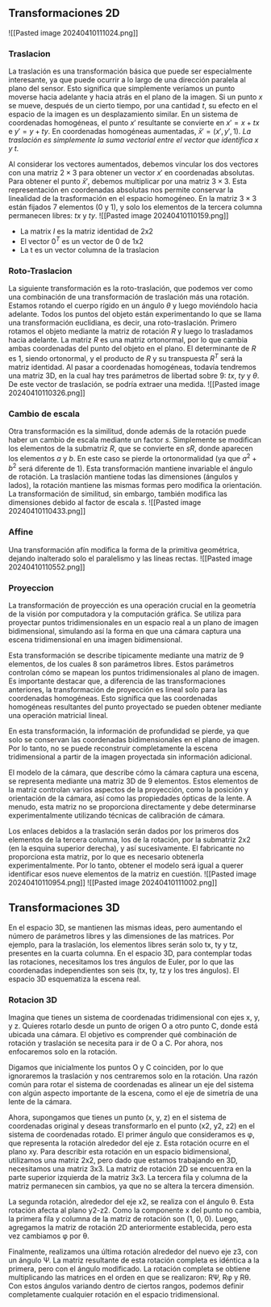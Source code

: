 



## Transformaciones 2D
![[Pasted image 20240410111024.png]]
### Traslacion
La traslación es una transformación básica que puede ser especialmente interesante, ya que puede ocurrir a lo largo de una dirección paralela al plano del sensor. Esto significa que simplemente veríamos un punto moverse hacia adelante y hacia atrás en el plano de la imagen. 
Si un punto $x$ se mueve, después de un cierto tiempo, por una cantidad $t$, su efecto en el espacio de la imagen es un desplazamiento similar. En un sistema de coordenadas homogéneas, el punto $x'$ resultante se convierte en $x' = x + tx$ e $y' = y + ty$. En coordenadas homogéneas aumentadas, $\bar{x}' = (x', y', 1)$.
*La traslación es simplemente la suma vectorial entre el vector que identifica $x$ y $t$.* 


Al considerar los vectores aumentados, debemos vincular los dos vectores con una matriz $2 \times 3$ para obtener un vector $x'$ en coordenadas absolutas. Para obtener el punto $\bar{x}'$, debemos multiplicar por una matriz $3 \times 3$. Esta representación en coordenadas absolutas nos permite conservar la linealidad de la trasformación en el espacio homogéneo. En la matriz $3 \times 3$ están fijados 7 elementos (0 y 1), y solo los elementos de la tercera columna permanecen libres: $tx$ y $ty$.
![[Pasted image 20240410110159.png]]
- La matrix $I$ es la matriz identidad de 2x2
- El vector $0^T$ es un vector de 0 de 1x2
- La t es un vector columna de la traslacion

### Roto-Traslacion
La siguiente transformación es la roto-traslación, que podemos ver como una combinación de una transformación de traslación más una rotación. Estamos rotando el cuerpo rígido en un ángulo $\theta$ y luego moviéndolo hacia adelante. Todos los puntos del objeto están experimentando lo que se llama una transformación euclidiana, es decir, una roto-traslación.
Primero rotamos el objeto mediante la matriz de rotación $R$ y luego lo trasladamos hacia adelante.
La matriz $R$ es una matriz ortonormal, por lo que cambia ambas coordenadas del punto del objeto en el plano. El determinante de $R$ es 1, siendo ortonormal, y el producto de $R$ y su transpuesta $R^{T}$ será la matriz identidad. Al pasar a coordenadas homogéneas, todavía tendremos una matriz 3D, en la cual hay tres parámetros de libertad sobre 9: $tx$, $ty$ y $\theta$. De este vector de traslación, se podría extraer una medida.
![[Pasted image 20240410110326.png]]

### Cambio de escala
Otra transformación es la similitud, donde además de la rotación puede haber un cambio de escala mediante un factor $s$. Simplemente se modifican los elementos de la submatriz $R$, que se convierte en $sR$, donde aparecen los elementos $a$ y $b$. En este caso se pierde la ortonormalidad (ya que $a^{2} + b^{2}$ será diferente de 1). Esta transformación mantiene invariable el ángulo de rotación. La traslación mantiene todas las dimensiones (ángulos y lados), la rotación mantiene las mismas formas pero modifica la orientación. La transformación de similitud, sin embargo, también modifica las dimensiones debido al factor de escala $s$.
![[Pasted image 20240410110433.png]]
### Affine
Una transformación afín modifica la forma de la primitiva geométrica, dejando inalterado solo el paralelismo y las líneas rectas.
![[Pasted image 20240410110552.png]]
### Proyeccion
  
La transformación de proyección es una operación crucial en la geometría de la visión por computadora y la computación gráfica. Se utiliza para proyectar puntos tridimensionales en un espacio real a un plano de imagen bidimensional, simulando así la forma en que una cámara captura una escena tridimensional en una imagen bidimensional.

Esta transformación se describe típicamente mediante una matriz de 9 elementos, de los cuales 8 son parámetros libres. Estos parámetros controlan cómo se mapean los puntos tridimensionales al plano de imagen. Es importante destacar que, a diferencia de las transformaciones anteriores, la transformación de proyección es lineal solo para las coordenadas homogéneas. Esto significa que las coordenadas homogéneas resultantes del punto proyectado se pueden obtener mediante una operación matricial lineal.

En esta transformación, la información de profundidad se pierde, ya que solo se conservan las coordenadas bidimensionales en el plano de imagen. Por lo tanto, no se puede reconstruir completamente la escena tridimensional a partir de la imagen proyectada sin información adicional.

El modelo de la cámara, que describe cómo la cámara captura una escena, se representa mediante una matriz 3D de 9 elementos. Estos elementos de la matriz controlan varios aspectos de la proyección, como la posición y orientación de la cámara, así como las propiedades ópticas de la lente. A menudo, esta matriz no se proporciona directamente y debe determinarse experimentalmente utilizando técnicas de calibración de cámara.

Los enlaces debidos a la traslación serán dados por los primeros dos elementos de la tercera columna, los de la rotación, por la submatriz 2x2 (en la esquina superior derecha), y así sucesivamente. El fabricante no proporciona esta matriz, por lo que es necesario obtenerla experimentalmente. Por lo tanto, obtener el modelo será igual a querer identificar esos nueve elementos de la matriz en cuestión.
![[Pasted image 20240410110954.png]]
![[Pasted image 20240410111002.png]]
## Transformaciones 3D
En el espacio 3D, se mantienen las mismas ideas, pero aumentando el número de parámetros libres y las dimensiones de las matrices. Por ejemplo, para la traslación, los elementos libres serán solo tx, ty y tz, presentes en la cuarta columna. En el espacio 3D, para contemplar todas las rotaciones, necesitamos los tres ángulos de Euler, por lo que las coordenadas independientes son seis (tx, ty, tz y los tres ángulos). El espacio 3D esquematiza la escena real.

### Rotacion 3D
Imagina que tienes un sistema de coordenadas tridimensional con ejes x, y, y z. Quieres rotarlo desde un punto de origen O a otro punto C, donde está ubicada una cámara. El objetivo es comprender qué combinación de rotación y traslación se necesita para ir de O a C. Por ahora, nos enfocaremos solo en la rotación.

Digamos que inicialmente los puntos O y C coinciden, por lo que ignoraremos la traslación y nos centraremos solo en la rotación. Una razón común para rotar el sistema de coordenadas es alinear un eje del sistema con algún aspecto importante de la escena, como el eje de simetría de una lente de la cámara.

Ahora, supongamos que tienes un punto (x, y, z) en el sistema de coordenadas original y deseas transformarlo en el punto (x2, y2, z2) en el sistema de coordenadas rotado. El primer ángulo que consideramos es φ, que representa la rotación alrededor del eje z. Esta rotación ocurre en el plano xy. Para describir esta rotación en un espacio bidimensional, utilizamos una matriz 2x2, pero dado que estamos trabajando en 3D, necesitamos una matriz 3x3. La matriz de rotación 2D se encuentra en la parte superior izquierda de la matriz 3x3. La tercera fila y columna de la matriz permanecen sin cambios, ya que no se altera la tercera dimensión.

La segunda rotación, alrededor del eje x2, se realiza con el ángulo θ. Esta rotación afecta al plano y2-z2. Como la componente x del punto no cambia, la primera fila y columna de la matriz de rotación son (1, 0, 0). Luego, agregamos la matriz de rotación 2D anteriormente establecida, pero esta vez cambiamos φ por θ.

Finalmente, realizamos una última rotación alrededor del nuevo eje z3, con un ángulo Ψ. La matriz resultante de esta rotación completa es idéntica a la primera, pero con el ángulo modificado. La rotación completa se obtiene multiplicando las matrices en el orden en que se realizaron: RΨ, Rφ y Rθ. Con estos ángulos variando dentro de ciertos rangos, podemos definir completamente cualquier rotación en el espacio tridimensional.